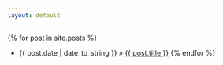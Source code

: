 ```yaml
---
layout: default
---
```

<script>
document.getElementById( "blogsmall").style.backgroundColor="#EFAB00";
document.getElementById( "blogtext").style.color="#000000";
document.getElementById( "blog").className="menu2active";
</script>
    
{% for post in site.posts %}
* <span class="date">{{ post.date | date_to_string }}</span> &raquo; <a href="{{ post.url }}">{{ post.title }}</a>
{% endfor %}
    
